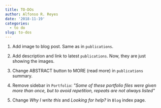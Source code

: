 ```yaml
---
title: TO-DOs
author: Alfonso R. Reyes
date: '2018-11-19'
categories:
  - to do
slug: to-dos
---
```


1. Add image to blog post. Same as in `publications`.

2. Add description and link to latest `publications`. Now, they are just showing the images.

3. Change ABSTRACT  button to MORE (read more) in `publications` summary.

4. Remove sidebar in `Portfolio`: *"Some of these portfolio files were given more than once, but to avoid repetition, repeats are not always listed"*

5. Change *Why I write this* and *Looking for help?* in `Blog` index page.



